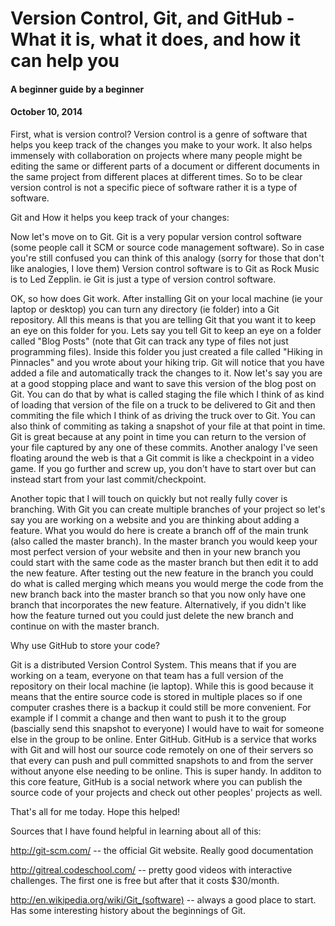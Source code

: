 <!-- This template is in markdown, not html, so
  it will not render beautifully when you copy and
  paste it into your github.io site, but it will at
  least be published. Next week you'll be creating a
  blog template using HTML and CSS and you'll be able
  to copy and paste the blog posts from week 1 in there
  to make them pretty next week.

  For now, please replace the title, subtitle (if desired),
  and date with the text you would like. Markdown is pretty
  simple, so you can just feel free to type. =) -->


# Version Control, Git, and GitHub - What it is, what it does, and how it can help you
#### A beginner guide by a beginner
#### October 10, 2014

First, what is version control?  Version control is a genre of software that helps you keep track of the changes you make to your work.  It also helps immensely with collaboration on projects where many people might be editing the same or different parts of a document or different documents in the same project from different places at different times.  So to be clear version control is not a specific piece of software rather it is a type of software.

Git and How it helps you keep track of your changes:

Now let's move on to Git.  Git is a very popular version control software (some people call it SCM or source code management software).  So in case you're still confused you can think of this analogy (sorry for those that don't like analogies, I love them) Version control software is to Git as Rock Music is to Led Zepplin.  ie Git is just a type of version control software.

OK, so how does Git work.  After installing Git on your local machine (ie your laptop or desktop) you can turn any directory (ie folder) into a Git repository.  All this means is that you are telling Git that you want it to keep an eye on this folder for you.  Lets say you tell Git to keep an eye on a folder called "Blog Posts" (note that Git can track any type of files not just programming files). Inside this folder you just created a file called "Hiking in Pinnacles" and you wrote about your hiking trip. Git will notice that you have added a file and automatically track the changes to it. Now let's say you are at a good stopping place and want to save this version of the blog post on Git. You can do that by what is called staging the file which I think of as kind of loading that version of the file on a truck to be delivered to Git and then commiting the file which I think of as driving the truck over to Git.  You can also think of commiting as taking a snapshot of your file at that point in time.  Git is great because at any point in time you can return to the version of your file captured by any one of these commits.  Another analogy I've seen floating around the web is that a Git commit is like a checkpoint in a video game. If you go further and screw up, you don't have to start over but can instead start from your last commit/checkpoint.

Another topic that I will touch on quickly but not really fully cover is branching.  With Git you can create multiple branches of your project so let's say you are working on a website and you are thinking about adding a feature.  What you would do here is create a branch off of the main trunk (also called the master branch).  In the master branch you would keep your most perfect version of your website and then in your new branch you could start with the same code as the master branch but then edit it to add the new feature.  After testing out the new feature in the branch you could do what is called merging which means you would merge the code from the new branch back into the master branch so that you now only have one branch that incorporates the new feature.  Alternatively, if you didn't like how the feature turned out you could just delete the new branch and continue on with the master branch.

Why use GitHub to store your code?

Git is a distributed Version Control System.  This means that if you are working on a team, everyone on that team has a full version of the repository on their local machine (ie laptop). While this is good because it means that the entire source code is stored in multiple places so if one computer crashes there is a backup it could still be more convenient. For example if I commit a change and then want to push it to the group (bascially send this snapshot to everyone) I would have to wait for someone else in the group to be online. Enter GitHub. GitHub is a service that works with Git and will host our source code remotely on one of their servers so that every can push and pull committed snapshots to and from the server without anyone else needing to be online. This is super handy. In additon to this core feature, GitHub is a social network where you can publish the source code of your projects and check out other peoples' projects as well.

That's all for me today.  Hope this helped!

Sources that I have found helpful in learning about all of this:

http://git-scm.com/ -- the official Git website.  Really good documentation

http://gitreal.codeschool.com/ -- pretty good videos with interactive challenges.  The first one is free but after that it costs $30/month.

http://en.wikipedia.org/wiki/Git_(software) -- always a good place to start.  Has some interesting history about the beginnings of Git.





